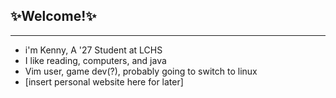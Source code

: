 ## ✨Welcome!✨
------------------------------------------------------------

 - i'm Kenny, A '27 Student at LCHS 
 - I like reading, computers, and java 
 - Vim user, game dev(?), probably going to switch to linux
 - [insert personal website here for later]

<!--
**kennylwe/kennylwe** is a ✨ _special_ ✨ repository because its `README.md` (this file) appears on your GitHub profile.

Here are some ideas to get you started:

- 🔭 I’m currently working on ...
- 🌱 I’m currently learning ...
- 👯 I’m looking to collaborate on ...
- 🤔 I’m looking for help with ...
- 💬 Ask me about ...
- 📫 How to reach me: ...
- 😄 Pronouns: ...
- ⚡ Fun fact: ...
-->
